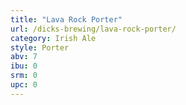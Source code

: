 ```yaml
---
title: "Lava Rock Porter"
url: /dicks-brewing/lava-rock-porter/
category: Irish Ale
style: Porter
abv: 7
ibu: 0
srm: 0
upc: 0
---
```


